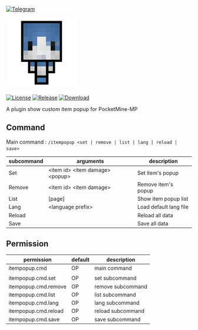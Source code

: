[![Telegram](https://img.shields.io/badge/Telegram-PresentKim-blue.svg?logo=telegram)](https://t.me/PresentKim)

[![icon/192x192](meta/icon/192x192.png?raw=true)]()

[![License](https://img.shields.io/github/license/PMMPPlugin/ItemPopup.svg?label=License)](LICENSE)
[![Release](https://img.shields.io/github/release/PMMPPlugin/ItemPopup.svg?label=Release)](https://github.com/PMMPPlugin/ItemPopup/releases/latest)
[![Download](https://img.shields.io/github/downloads/PMMPPlugin/ItemPopup/total.svg?label=Download)](https://github.com/PMMPPlugin/ItemPopup/releases/latest)


A plugin show custom item popup for PocketMine-MP

## Command
Main command : `/itempopup <set | remove | list | lang | reload | save>`

| subcommand | arguments                             | description            |
| ---------- | ------------------------------------- | ---------------------- |
| Set        | \<item id\> \<item damage\> \<popup\> | Set item's popup       |
| Remove     | \<item id\> \<item damage\>           | Remove item's popup    |
| List       | \[page\]                              | Show item popup list   |
| Lang       | \<language prefix\>                   | Load default lang file |
| Reload     |                                       | Reload all data        |
| Save       |                                       | Save all data          |




## Permission
| permission           | default | description       |
| -------------------- | ------- | ----------------- |
| itempopup.cmd        | OP      | main command      |
|                      |         |                   |
| itempopup.cmd.set    | OP      | set  subcommand   |
| itempopup.cmd.remove | OP      | remove subcommand |
| itempopup.cmd.list   | OP      | list subcommand   |
| itempopup.cmd.lang   | OP      | lang subcommand   |
| itempopup.cmd.reload | OP      | reload subcommand |
| itempopup.cmd.save   | OP      | save subcommand   |